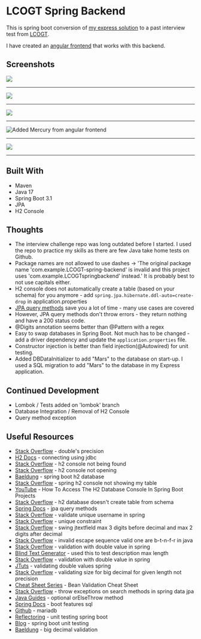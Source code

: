 # LCOGT Spring Backend

This is spring boot conversion of [my express solution](https://github.com/jdegand/LCOGT-takehomeinterview) to a past interview test from [LCOGT](https://github.com/LCOGT).

I have created an [angular frontend](https://github.com/jdegand/LCOGT-angular-frontend) that works with this backend.  

## Screenshots

![](screenshots/LCOGT-spring-backend-1.png)

***

![](screenshots/LCOGT-spring-backend-2.png)

***

![](screenshots/LCOGT-spring-backend-3.png)

***

![](screenshots/LCOGT-spring-backend-4.png "Added Mercury from angular frontend")

***

![](screenshots/LCOGT-spring-backend-5.png)

***

## Built With

- Maven
- Java 17
- Spring Boot 3.1
- JPA
- H2 Console

## Thoughts

- The interview challenge repo was long outdated before I started.  I used the repo to practice my skills as there are few Java take home tests on Github.  
- Package names are not allowed to use dashes -> 'The original package name 'com.example.LCOGT-spring-backend' is invalid and this project uses 'com.example.LCOGTspringbackend' instead.' It is probably best to not use capitals either. 
- H2 console does not automatically create a table (based on your schema) for you anymore - add `spring.jpa.hibernate.ddl-auto=create-drop` in application.properties
- [JPA query methods](https://docs.spring.io/spring-data/jpa/docs/current/reference/html/#jpa.query-methods) save you a lot of time - many use cases are covered
- However, JPA query methods don't throw errors - they return nothing and have a 200 status code.
- @Digits annotation seems better than @Pattern with a regex
- Easy to swap databases in Spring Boot.  Not much has to be changed - add a driver dependency and update the `application.properties` file.
- Constructor injection is better than field injection(@Autowired) for unit testing. 
- Added DBDataInitializer to add "Mars" to the database on start-up.  I used a SQL migration to add "Mars" to the database in my Express application.  

## Continued Development

- Lombok / Tests added on 'lombok' branch 
- Database Integration / Removal of H2 Console
- Query method exception

## Useful Resources

- [Stack Overflow](https://stackoverflow.com/questions/4078559/how-to-specify-doubles-precision-on-hibernate) - double's precision
- [H2 Docs](https://www.h2database.com/html/tutorial.html#connecting_using_jdbc) - connecting using jdbc
- [Stack Overflow](https://stackoverflow.com/questions/71984489/h2-console-not-being-found-in-browser-while-running-springboot-application) - h2 console not being found 
- [Stack Overflow](https://stackoverflow.com/questions/47221582/h2-in-memory-database-console-not-opening) - h2 console not opening
- [Baeldung](https://www.baeldung.com/spring-boot-h2-database) - spring boot h2 database
- [Stack Overflow](https://stackoverflow.com/questions/47018159/spring-boot-h2-console-not-showing-my-table) - spring h2 console not showing my table
- [YouTube](https://www.youtube.com/watch?v=xgG1JgaG1p4) - How To Access The H2 Database Console In Spring Boot Projects
- [Stack Overflow](https://stackoverflow.com/questions/73983769/h2-database-doesnt-create-table-from-schema-sql) - h2 database doesn't create table from schema
- [Spring Docs](https://docs.spring.io/spring-data/jpa/docs/current/reference/html/#jpa.query-methods) - jpa query methods
- [Stack Overflow](https://stackoverflow.com/questions/17092601/how-to-validate-unique-username-in-spring) - validate unique username in spring
- [Stack Overflow](https://stackoverflow.com/questions/3495368/unique-constraint-with-jpa-and-bean-validation/3499111#3499111) - unique constraint
- [Stack Overflow](https://stackoverflow.com/questions/30321564/swing-jtextfield-max-3-digits-before-decimal-and-max-2-digits-after-decimal) - swing jtextfield max 3 digits before decimal and max 2 digits after decimal
- [Stack Overflow](https://stackoverflow.com/questions/22218350/invalid-escape-sequence-valid-ones-are-b-t-n-f-r-in-java) - invalid escape sequence valid one are b-t-n-f-r in java
- [Stack Overflow](https://stackoverflow.com/questions/35460884/validation-with-double-value-in-spring) - validation with double value in spring
- [Blind Text Generator](https://www.blindtextgenerator.com/lorem-ipsum) - used this to test description max length 
- [Stack Overflow](https://stackoverflow.com/questions/35460884/validation-with-double-value-in-spring) - validation with double value in spring
- [JTuts](http://jtuts.com/2016/05/24/validating-double-values-spring/) - validating double values spring
- [Stack Overflow](https://stackoverflow.com/questions/47088949/validating-size-for-bigdecimal-for-given-length-not-precision) - validating size for big decimal for given length not precision
- [Cheat Sheet Series](https://cheatsheetseries.owasp.org/cheatsheets/Bean_Validation_Cheat_Sheet.html) - Bean Validation Cheat Sheet
- [Stack Overflow](https://stackoverflow.com/questions/39849574/how-to-throw-exceptions-on-search-methods-in-spring-data-jpa) - throw exceptions on search methods in spring data jpa
- [Java Guides](https://www.javaguides.net/2022/11/optional-orelsethrow-method.html) - optional orElseThrow method
- [Spring Docs](https://docs.spring.io/spring-boot/docs/1.3.0.M2/reference/html/boot-features-sql.html) - boot features sql
- [Github](https://github.com/springframeworkguru/spring-boot-mariadb-example/blob/master/src/main/resources/application.properties) - mariadb
- [Reflectoring](https://reflectoring.io/unit-testing-spring-boot/) - unit testing spring boot
- [Blog](https://www.arhohuttunen.com/spring-boot-unit-testing/) - spring boot unit testing
- [Baeldung](https://www.baeldung.com/javax-bigdecimal-validation) - big decimal validation
